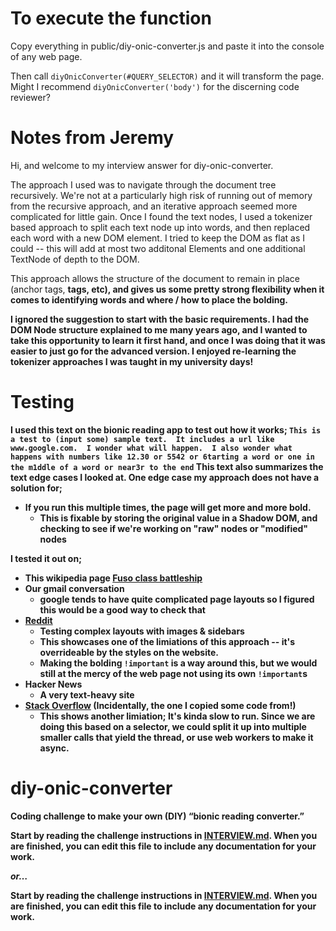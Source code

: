# To execute the function
Copy everything in public/diy-onic-converter.js and paste it into the console of any web page.

Then call `diyOnicConverter(#QUERY_SELECTOR)` and it will transform the page.
Might I recommend `diyOnicConverter('body')` for the discerning code reviewer?

# Notes from Jeremy
Hi, and welcome to my interview answer for diy-onic-converter.

The approach I used was to navigate through the document tree recursively.
We're not at a particularly high risk of running out of memory from the recursive approach, and an iterative approach seemed more complicated for little gain.
Once I found the text nodes, I used a tokenizer based approach to split each text node up into words, and then replaced each word with a new DOM element.
I tried to keep the DOM as flat as I could -- this will add at most two additonal Elements and one additional TextNode of depth to the DOM.

This approach allows the structure of the document to remain in place (anchor tags, <strong> tags, etc), and gives us some pretty strong flexibility when it comes to identifying words and where / how to place the bolding.

I ignored the suggestion to start with the basic requirements.  I had the DOM Node structure explained to me many years ago, and I wanted to take this opportunity to learn it first hand, and once I was doing that it was easier to just go for the advanced version.
I enjoyed re-learning the tokenizer approaches I was taught in my university days!

# Testing

I used this text on the bionic reading app to test out how it works;
`This is a test to (input some) sample text.  It includes a url like www.google.com.  I wonder what will happen.  I also wonder what happens with numbers like 12.30 or 5542 or 6tarting a word or one in the m1ddle of a word or near3r to the end`
This text also summarizes the text edge cases I looked at.
One edge case my approach does not have a solution for;
- If you run this multiple times, the page will get more and more bold.
  - This is fixable by storing the original value in a Shadow DOM, and checking to see if we're working on "raw" nodes or "modified" nodes

I tested it out on;
- This wikipedia page [Fuso class battleship](https://en.wikipedia.org/wiki/Fus%C5%8D-class_battleship)
- Our gmail conversation
  - google tends to have quite complicated page layouts so I figured this would be a good way to check that
- [Reddit](https://www.reddit.com)
  - Testing complex layouts with images & sidebars
  - This showcases one of the limiations of this approach -- it's overrideable by the styles on the website.
  - Making the bolding `!important` is a way around this, but we would still at the mercy of the web page not using its own `!important`s
- Hacker News
  - A very text-heavy site
- [Stack Overflow](https://stackoverflow.com/questions/175739/how-can-i-check-if-a-string-is-a-valid-number) (Incidentally, the one I copied some code from!)
  - This shows another limiation;  It's kinda slow to run.  Since we are doing this based on a selector, we could split it up into multiple smaller calls that yield the thread, or use web workers to make it async.


# diy-onic-converter
Coding challenge to make your own (DIY) “bionic reading converter.”

Start by reading the challenge instructions in [INTERVIEW.md](./INTERVIEW.md). When you are finished, you can edit this file to include any documentation for your work.

_or…_

**Sta**rt **b**y **read**ing **th**e **challen**ge **instructio**ns **i**n **[INTERVIEW.](./INTERVIEW.md)**[md](./INTERVIEW.md). **Whe**n **yo**u **ar**e **finish**ed, **yo**u **ca**n **edi**t **thi**s **fil**e **t**o **inclu**de **an**y **documentat**ion **fo**r **you**r **wor**k.
